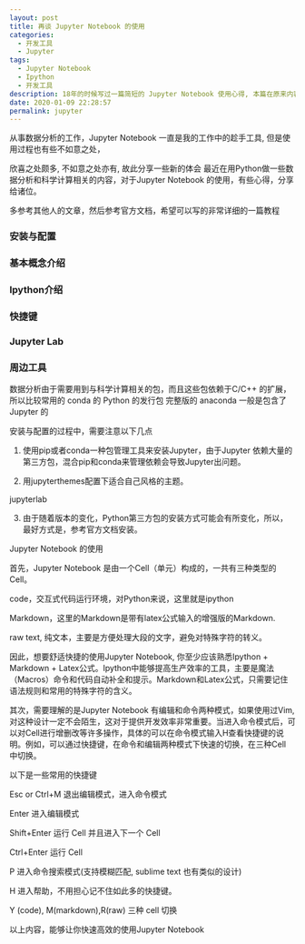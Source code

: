 ```yaml
---
layout: post
title: 再谈 Jupyter Notebook 的使用
categories:
  - 开发工具
  - Jupyter
tags:
  - Jupyter Notebook
  - Ipython
  - 开发工具
description: 18年的时候写过一篇简短的 Jupyter Notebook 使用心得, 本篇在原来内容的基础上, 重新梳理内容, 并增加更多的细节, 并且分享自己使用过程中的一些问题.
date: 2020-01-09 22:28:57
permalink: jupyter
---
```



从事数据分析的工作，Jupyter Notebook 一直是我的工作中的趁手工具, 但是使用过程也有些不如意之处，

欣喜之处颇多, 不如意之处亦有, 故此分享一些新的体会
最近在用Python做一些数据分析和科学计算相关的内容，对于Jupyter Notebook 的使用，有些心得，分享给诸位。


多参考其他人的文章，然后参考官方文档，希望可以写的非常详细的一篇教程

### 安装与配置
### 基本概念介绍
### Ipython介绍
### 快捷键
### Jupyter Lab
### 周边工具

数据分析由于需要用到与科学计算相关的包，而且这些包依赖于C/C++ 的扩展，所以比较常用的 conda 的 Python 的发行包
完整版的 anaconda 一般是包含了 Jupyter 的

安装与配置的过程中，需要注意以下几点

1. 使用pip或者conda一种包管理工具来安装Jupyter，由于Jupyter 依赖大量的第三方包，混合pip和conda来管理依赖会导致Jupyter出问题。

2. 用jupyterthemes配置下适合自己风格的主题。


jupyterlab

3. 由于随着版本的变化，Python第三方包的安装方式可能会有所变化，所以，最好方式是，参考官方文档安装。

 

Jupyter Notebook 的使用

首先，Jupyter Notebook 是由一个Cell（单元）构成的，一共有三种类型的Cell。

code，交互式代码运行环境，对Python来说，这里就是ipython

Markdown，这里的Markdown是带有latex公式输入的增强版的Markdown.

raw text, 纯文本，主要是方便处理大段的文字，避免对特殊字符的转义。

 

因此，想要舒适快捷的使用Jupyter Notebook, 你至少应该熟悉Ipython + Markdown + Latex公式。Ipython中能够提高生产效率的工具，主要是魔法（Macros）命令和代码自动补全和提示。Markdown和Latex公式，只需要记住语法规则和常用的特殊字符的含义。

 

其次，需要理解的是Jupyter Notebook 有编辑和命令两种模式，如果使用过Vim,对这种设计一定不会陌生，这对于提供开发效率非常重要。当进入命令模式后，可以对Cell进行增删改等许多操作，具体的可以在命令模式输入H查看快捷键的说明。例如，可以通过快捷键，在命令和编辑两种模式下快速的切换，在三种Cell 中切换。

 

以下是一些常用的快捷键

 

Esc or Ctrl+M 退出编辑模式，进入命令模式

Enter 进入编辑模式

Shift+Enter 运行 Cell 并且进入下一个 Cell

Ctrl+Enter 运行 Cell

P 进入命令搜索模式(支持模糊匹配, sublime text 也有类似的设计)

H 进入帮助，不用担心记不住如此多的快捷键。

Y (code), M(markdown),R(raw) 三种 cell 切换

 

 

以上内容，能够让你快速高效的使用Jupyter Notebook